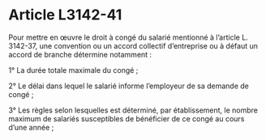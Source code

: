 # Article L3142-41

Pour mettre en œuvre le droit à congé du salarié mentionné à l’article L. 3142-37, une convention ou un accord collectif d’entreprise ou à défaut un accord de branche détermine notamment :

1° La durée totale maximale du congé ;

2° Le délai dans lequel le salarié informe l’employeur de sa demande de congé ;

3° Les règles selon lesquelles est déterminé, par établissement, le nombre maximum de salariés susceptibles de bénéficier de ce congé au cours d’une année ;
